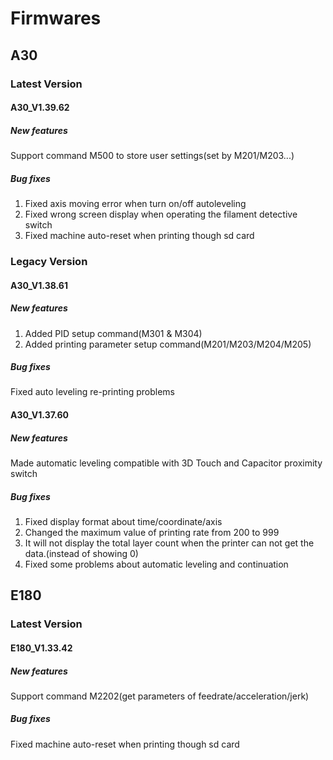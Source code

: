 # Firmwares

## A30

### Latest Version

#### A30_V1.39.62

##### New features
Support command M500 to store user settings(set by M201/M203...)

##### Bug fixes
1. Fixed axis moving error when turn on/off autoleveling
2. Fixed wrong screen display when operating the filament detective switch
3. Fixed machine auto-reset when printing though sd card

### Legacy Version

#### A30_V1.38.61

##### New features
1. Added PID setup command(M301 & M304)
2. Added printing parameter setup command(M201/M203/M204/M205)

##### Bug fixes
Fixed auto leveling re-printing problems

#### A30_V1.37.60

##### New features
Made automatic leveling compatible with 3D Touch and Capacitor proximity switch

##### Bug fixes
1. Fixed display format about time/coordinate/axis
2. Changed the maximum value of printing rate from 200 to 999
3. It will not display the total layer count when the printer can not get the data.(instead of showing 0)
4. Fixed some problems about automatic leveling and continuation

## E180

### Latest Version

#### E180_V1.33.42

##### New features
Support command M2202(get parameters of feedrate/acceleration/jerk)

##### Bug fixes
Fixed machine auto-reset when printing though sd card